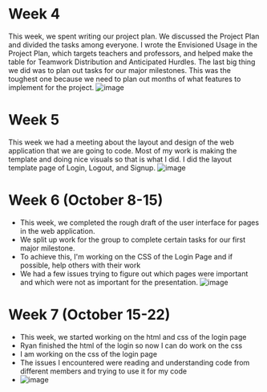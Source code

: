 # Week 4

This week, we spent writing our project plan. We discussed the Project Plan and divided the tasks among everyone. I wrote the Envisioned Usage in the Project Plan, which targets teachers and professors, and helped make the table for Teamwork Distribution and Anticipated Hurdles. The last big thing we did was to plan out tasks for our major milestones. This was the toughest one because we need to plan out months of what features to implement for the project.
![image](https://github.com/COSC-499-W2023/year-long-project-team-11/assets/60246855/1a35de33-cf51-43e8-a9ab-54e1b9096079)

# Week 5

This week we had a meeting about the layout and design of the web application that we are going to code. Most of my work is making the template and doing nice visuals so that is what I did. I did the layout template page of Login, Logout, and Signup.
![image](https://github.com/COSC-499-W2023/year-long-project-team-11/assets/60246855/6f5a8acd-4e39-475a-b55b-dafc5e1a53f9)

# Week 6 (October 8-15)

- This week, we completed the rough draft of the user interface for pages in the web application.
- We split up work for the group to complete certain tasks for our first major milestone.
- To achieve this, I'm working on the CSS of the Login Page and if possible, help others with their work
- We had a few issues trying to figure out which pages were important and which were not as important for the presentation.
  ![image](https://github.com/COSC-499-W2023/year-long-project-team-11/assets/60246855/387cf2a2-82eb-40f9-811e-159e6ac930a2)

# Week 7 (October 15-22)

- This week, we started working on the html and css of the login page
- Ryan finished the html of the login so now I can do work on the css
- I am working on the css of the login page
- The issues I encountered were reading and understanding code from different members and trying to use it for my code
- ![image](https://github.com/COSC-499-W2023/year-long-project-team-11/assets/60246855/d2b23239-213f-47d8-aa5a-6b638b0245f8)

  
